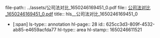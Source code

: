 file-path:: ../assets/公司法对比_1650246169451_0.pdf
file:: [公司法对比_1650246169451_0.pdf](../assets/公司法对比_1650246169451_0.pdf)
title:: hls__公司法对比_1650246169451_0

- [:span]
  ls-type:: annotation
  hl-page:: 28
  id:: 625cc3d3-809f-4532-ab85-e4659acfda77
  hl-type:: area
  hl-stamp:: 1650246611521